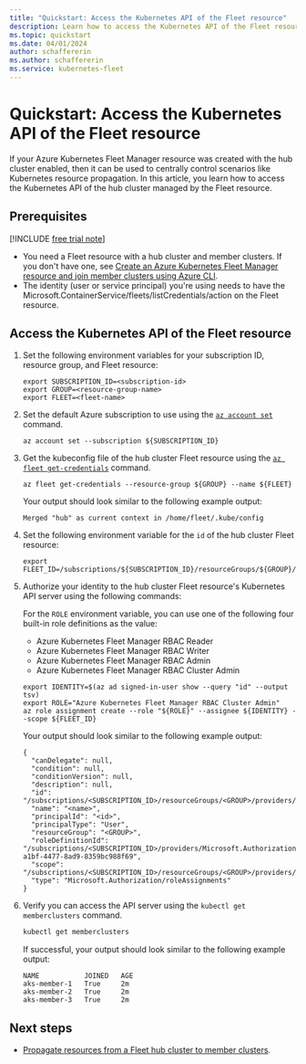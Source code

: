 ```yaml
---
title: "Quickstart: Access the Kubernetes API of the Fleet resource"
description: Learn how to access the Kubernetes API of the Fleet resource with Azure Kubernetes Fleet Manager.
ms.topic: quickstart
ms.date: 04/01/2024
author: schaffererin
ms.author: schaffererin
ms.service: kubernetes-fleet
---
```


# Quickstart: Access the Kubernetes API of the Fleet resource

If your Azure Kubernetes Fleet Manager resource was created with the hub cluster enabled, then it can be used to centrally control scenarios like Kubernetes resource propagation. In this article, you learn how to access the Kubernetes API of the hub cluster managed by the Fleet resource.

## Prerequisites

[!INCLUDE [free trial note](~/reusable-content/ce-skilling/azure/includes/quickstarts-free-trial-note.md)]

* You need a Fleet resource with a hub cluster and member clusters. If you don't have one, see [Create an Azure Kubernetes Fleet Manager resource and join member clusters using Azure CLI](quickstart-create-fleet-and-members.md).
* The identity (user or service principal) you're using needs to have the Microsoft.ContainerService/fleets/listCredentials/action on the Fleet resource.

## Access the Kubernetes API of the Fleet resource

1. Set the following environment variables for your subscription ID, resource group, and Fleet resource:

    ```azurecli-interactive
    export SUBSCRIPTION_ID=<subscription-id>
    export GROUP=<resource-group-name>
    export FLEET=<fleet-name>
    ```

2. Set the default Azure subscription to use using the [`az account set`][az-account-set] command.

    ```azurecli-interactive
    az account set --subscription ${SUBSCRIPTION_ID}
    ```

3. Get the kubeconfig file of the hub cluster Fleet resource using the [`az fleet get-credentials`][az-fleet-get-credentials] command.

    ```azurecli-interactive
    az fleet get-credentials --resource-group ${GROUP} --name ${FLEET}
    ```

    Your output should look similar to the following example output:

    ```output
    Merged "hub" as current context in /home/fleet/.kube/config
    ```

4. Set the following environment variable for the `id` of the hub cluster Fleet resource:

    ```azurecli-interactive
    export FLEET_ID=/subscriptions/${SUBSCRIPTION_ID}/resourceGroups/${GROUP}/providers/Microsoft.ContainerService/fleets/${FLEET}
    ```

5. Authorize your identity to the hub cluster Fleet resource's Kubernetes API server using the following commands:

    For the `ROLE` environment variable, you can use one of the following four built-in role definitions as the value:

    * Azure Kubernetes Fleet Manager RBAC Reader
    * Azure Kubernetes Fleet Manager RBAC Writer
    * Azure Kubernetes Fleet Manager RBAC Admin
    * Azure Kubernetes Fleet Manager RBAC Cluster Admin

    ```azurecli-interactive
    export IDENTITY=$(az ad signed-in-user show --query "id" --output tsv)
    export ROLE="Azure Kubernetes Fleet Manager RBAC Cluster Admin"
    az role assignment create --role "${ROLE}" --assignee ${IDENTITY} --scope ${FLEET_ID}
    ```

    Your output should look similar to the following example output:

    ```output
    {
      "canDelegate": null,
      "condition": null,
      "conditionVersion": null,
      "description": null,
      "id": "/subscriptions/<SUBSCRIPTION_ID>/resourceGroups/<GROUP>/providers/Microsoft.ContainerService/fleets/<FLEET>/providers/Microsoft.Authorization/roleAssignments/<assignment>",
      "name": "<name>",
      "principalId": "<id>",
      "principalType": "User",
      "resourceGroup": "<GROUP>",
      "roleDefinitionId": "/subscriptions/<SUBSCRIPTION_ID>/providers/Microsoft.Authorization/roleDefinitions/18ab4d3d-a1bf-4477-8ad9-8359bc988f69",
      "scope": "/subscriptions/<SUBSCRIPTION_ID>/resourceGroups/<GROUP>/providers/Microsoft.ContainerService/fleets/<FLEET>",
      "type": "Microsoft.Authorization/roleAssignments"
    }
    ```

6. Verify you can access the API server using the `kubectl get memberclusters` command.

    ```bash
    kubectl get memberclusters
    ```

    If successful, your output should look similar to the following example output:

    ```output
    NAME           JOINED   AGE
    aks-member-1   True     2m
    aks-member-2   True     2m
    aks-member-3   True     2m
    ```

## Next steps

* [Propagate resources from a Fleet hub cluster to member clusters](./quickstart-resource-propagation.md).

<!-- LINKS --->
[fleet-apispec]: https://github.com/Azure/fleet/blob/main/docs/api-references.md
[troubleshooting-guide]: https://github.com/Azure/fleet/blob/main/docs/troubleshooting/README.md
[az-fleet-get-credentials]: /cli/azure/fleet#az-fleet-get-credentials
[az-account-set]: /cli/azure/account#az-account-set
